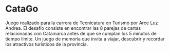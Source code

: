 # CataGo
Juego realizado para la carrera de Tecnicatura en Turismo por Arce Luz Andrea. El desafío consiste en encontrar las 8 parejas de cartas relacionadas con Catamarca antes de que se cumplan los 5 minutos de tiempo límite. Un juego de memoria que invita a viajar, descubrir y recordar los atractivos turísticos de la provincia.
